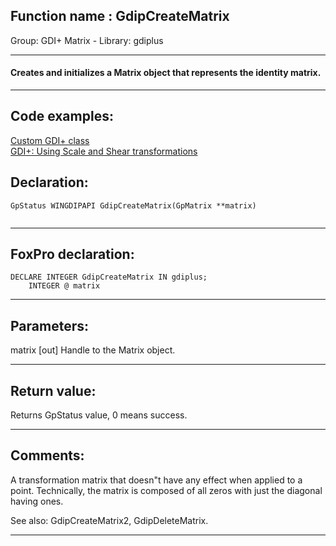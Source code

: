 
## Function name : GdipCreateMatrix
Group: GDI+ Matrix - Library: gdiplus    
***  


#### Creates and initializes a Matrix object that represents the identity matrix.
***  


## Code examples:
[Custom GDI+ class](../../samples/sample_450.md)  
[GDI+: Using Scale and Shear transformations](../../samples/sample_479.md)  

## Declaration:
```foxpro  
GpStatus WINGDIPAPI GdipCreateMatrix(GpMatrix **matrix)
  
```  
***  


## FoxPro declaration:
```foxpro  
DECLARE INTEGER GdipCreateMatrix IN gdiplus;
	INTEGER @ matrix  
```  
***  


## Parameters:
matrix
[out] Handle to the Matrix object.  
***  


## Return value:
Returns GpStatus value, 0 means success. 
  
***  


## Comments:
A transformation matrix that doesn"t have any effect when applied to a point. Technically, the matrix is composed of all zeros with just the diagonal having ones.  
  
See also: GdipCreateMatrix2, GdipDeleteMatrix.  
  
***  

